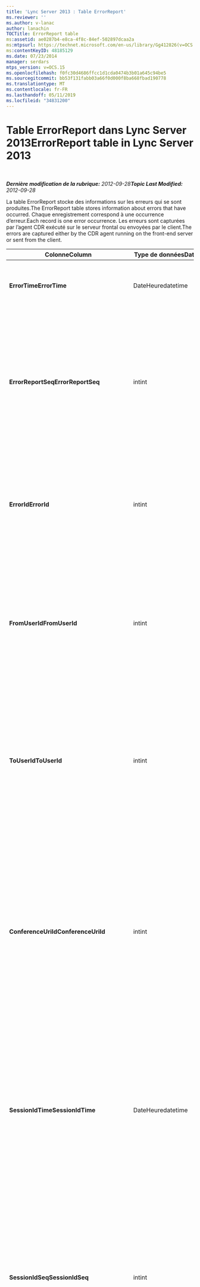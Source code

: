 ```yaml
---
title: 'Lync Server 2013 : Table ErrorReport'
ms.reviewer: ''
ms.author: v-lanac
author: lanachin
TOCTitle: ErrorReport table
ms:assetid: ae0287b4-e8ca-4f8c-84ef-502897dcaa2a
ms:mtpsurl: https://technet.microsoft.com/en-us/library/Gg412826(v=OCS.15)
ms:contentKeyID: 48185129
ms.date: 07/23/2014
manager: serdars
mtps_version: v=OCS.15
ms.openlocfilehash: f0fc30d4686ffcc1d1cda0474b3b01a645c94be5
ms.sourcegitcommit: bb53f131fabb03a66f0d000f8ba668fbad190778
ms.translationtype: MT
ms.contentlocale: fr-FR
ms.lasthandoff: 05/11/2019
ms.locfileid: "34831200"
---
```

<div data-xmlns="http://www.w3.org/1999/xhtml">

<div class="topic" data-xmlns="http://www.w3.org/1999/xhtml" data-msxsl="urn:schemas-microsoft-com:xslt" data-cs="http://msdn.microsoft.com/en-us/">

<div data-asp="http://msdn2.microsoft.com/asp">

# <a name="errorreport-table-in-lync-server-2013"></a><span data-ttu-id="025a5-102">Table ErrorReport dans Lync Server 2013</span><span class="sxs-lookup"><span data-stu-id="025a5-102">ErrorReport table in Lync Server 2013</span></span>

</div>

<div id="mainSection">

<div id="mainBody">

<span> </span>

<span data-ttu-id="025a5-103">_**Dernière modification de la rubrique:** 2012-09-28_</span><span class="sxs-lookup"><span data-stu-id="025a5-103">_**Topic Last Modified:** 2012-09-28_</span></span>

<span data-ttu-id="025a5-104">La table ErrorReport stocke des informations sur les erreurs qui se sont produites.</span><span class="sxs-lookup"><span data-stu-id="025a5-104">The ErrorReport table stores information about errors that have occurred.</span></span> <span data-ttu-id="025a5-105">Chaque enregistrement correspond à une occurrence d’erreur.</span><span class="sxs-lookup"><span data-stu-id="025a5-105">Each record is one error occurrence.</span></span> <span data-ttu-id="025a5-106">Les erreurs sont capturées par l’agent CDR exécuté sur le serveur frontal ou envoyées par le client.</span><span class="sxs-lookup"><span data-stu-id="025a5-106">The errors are captured either by the CDR agent running on the front-end server or sent from the client.</span></span>


<table>
<colgroup>
<col style="width: 25%" />
<col style="width: 25%" />
<col style="width: 25%" />
<col style="width: 25%" />
</colgroup>
<thead>
<tr class="header">
<th><span data-ttu-id="025a5-107">Colonne</span><span class="sxs-lookup"><span data-stu-id="025a5-107">Column</span></span></th>
<th><span data-ttu-id="025a5-108">Type de données</span><span class="sxs-lookup"><span data-stu-id="025a5-108">Data Type</span></span></th>
<th><span data-ttu-id="025a5-109">Clé/Index</span><span class="sxs-lookup"><span data-stu-id="025a5-109">Key/Index</span></span></th>
<th><span data-ttu-id="025a5-110">Détails</span><span class="sxs-lookup"><span data-stu-id="025a5-110">Details</span></span></th>
</tr>
</thead>
<tbody>
<tr class="odd">
<td><p><span data-ttu-id="025a5-111"><strong>ErrorTime</strong></span><span class="sxs-lookup"><span data-stu-id="025a5-111"><strong>ErrorTime</strong></span></span></p></td>
<td><p><span data-ttu-id="025a5-112">DateHeure</span><span class="sxs-lookup"><span data-stu-id="025a5-112">datetime</span></span></p></td>
<td><p><span data-ttu-id="025a5-113">Principal</span><span class="sxs-lookup"><span data-stu-id="025a5-113">Primary</span></span></p></td>
<td><p><span data-ttu-id="025a5-114">Date et heure auxquelles l’erreur s’est produite.</span><span class="sxs-lookup"><span data-stu-id="025a5-114">Date and time the error occurred.</span></span></p></td>
</tr>
<tr class="even">
<td><p><span data-ttu-id="025a5-115"><strong>ErrorReportSeq</strong></span><span class="sxs-lookup"><span data-stu-id="025a5-115"><strong>ErrorReportSeq</strong></span></span></p></td>
<td><p><span data-ttu-id="025a5-116">int</span><span class="sxs-lookup"><span data-stu-id="025a5-116">int</span></span></p></td>
<td><p><span data-ttu-id="025a5-117">Principal</span><span class="sxs-lookup"><span data-stu-id="025a5-117">Primary</span></span></p></td>
<td><p><span data-ttu-id="025a5-118">Numéro d’identification pour identifier le rapport d’erreur.</span><span class="sxs-lookup"><span data-stu-id="025a5-118">ID number to identify the error report.</span></span> <span data-ttu-id="025a5-119">Utilisé conjointement avec <strong>ErrorTime</strong> pour identifier de manière unique un rapport d’erreur.</span><span class="sxs-lookup"><span data-stu-id="025a5-119">Used in conjunction with <strong>ErrorTime</strong> to uniquely identify an error report.</span></span></p></td>
</tr>
<tr class="odd">
<td><p><span data-ttu-id="025a5-120"><strong>ErrorId</strong></span><span class="sxs-lookup"><span data-stu-id="025a5-120"><strong>ErrorId</strong></span></span></p></td>
<td><p><span data-ttu-id="025a5-121">int</span><span class="sxs-lookup"><span data-stu-id="025a5-121">int</span></span></p></td>
<td><p><span data-ttu-id="025a5-122">Externes</span><span class="sxs-lookup"><span data-stu-id="025a5-122">Foreign</span></span></p></td>
<td><p><span data-ttu-id="025a5-123">ID unique du type d’erreur.</span><span class="sxs-lookup"><span data-stu-id="025a5-123">Unique ID of the error type.</span></span> <span data-ttu-id="025a5-124">Pour plus d’informations, voir la <a href="lync-server-2013-errordef-table.md">table ErrorDef dans Lync Server 2013</a> .</span><span class="sxs-lookup"><span data-stu-id="025a5-124">See the <a href="lync-server-2013-errordef-table.md">ErrorDef table in Lync Server 2013</a> for more information.</span></span></p></td>
</tr>
<tr class="even">
<td><p><span data-ttu-id="025a5-125"><strong>FromUserId</strong></span><span class="sxs-lookup"><span data-stu-id="025a5-125"><strong>FromUserId</strong></span></span></p></td>
<td><p><span data-ttu-id="025a5-126">int</span><span class="sxs-lookup"><span data-stu-id="025a5-126">int</span></span></p></td>
<td><p><span data-ttu-id="025a5-127">Externes</span><span class="sxs-lookup"><span data-stu-id="025a5-127">Foreign</span></span></p></td>
<td><p><span data-ttu-id="025a5-128">Utilisateur à l’origine de la demande à l’origine de l’erreur.</span><span class="sxs-lookup"><span data-stu-id="025a5-128">User who originated the request that caused the error.</span></span> <span data-ttu-id="025a5-129">Pour plus d’informations, consultez le <a href="lync-server-2013-users-table.md">tableau utilisateurs dans Lync Server 2013</a> .</span><span class="sxs-lookup"><span data-stu-id="025a5-129">See the <a href="lync-server-2013-users-table.md">Users table in Lync Server 2013</a> for more information.</span></span></p></td>
</tr>
<tr class="odd">
<td><p><span data-ttu-id="025a5-130"><strong>ToUserId</strong></span><span class="sxs-lookup"><span data-stu-id="025a5-130"><strong>ToUserId</strong></span></span></p></td>
<td><p><span data-ttu-id="025a5-131">int</span><span class="sxs-lookup"><span data-stu-id="025a5-131">int</span></span></p></td>
<td><p><span data-ttu-id="025a5-132">Externes</span><span class="sxs-lookup"><span data-stu-id="025a5-132">Foreign</span></span></p></td>
<td><p><span data-ttu-id="025a5-133">Utilisateur de destination pour la requête à l’origine de l’erreur.</span><span class="sxs-lookup"><span data-stu-id="025a5-133">Destination user for the request that caused the error.</span></span> <span data-ttu-id="025a5-134">Pour plus d’informations, consultez le <a href="lync-server-2013-users-table.md">tableau utilisateurs dans Lync Server 2013</a> .</span><span class="sxs-lookup"><span data-stu-id="025a5-134">See the <a href="lync-server-2013-users-table.md">Users table in Lync Server 2013</a> for more information.</span></span></p></td>
</tr>
<tr class="even">
<td><p><span data-ttu-id="025a5-135"><strong>ConferenceUriId</strong></span><span class="sxs-lookup"><span data-stu-id="025a5-135"><strong>ConferenceUriId</strong></span></span></p></td>
<td><p><span data-ttu-id="025a5-136">int</span><span class="sxs-lookup"><span data-stu-id="025a5-136">int</span></span></p></td>
<td><p><span data-ttu-id="025a5-137">Externes</span><span class="sxs-lookup"><span data-stu-id="025a5-137">Foreign</span></span></p></td>
<td><p><span data-ttu-id="025a5-138">URI de la conférence liée à l’erreur.</span><span class="sxs-lookup"><span data-stu-id="025a5-138">Conference URI related to the error.</span></span> <span data-ttu-id="025a5-139">Pour plus d’informations, voir la <a href="lync-server-2013-conferenceuris-table.md">table ConferenceUris dans Lync Server 2013</a> .</span><span class="sxs-lookup"><span data-stu-id="025a5-139">See the <a href="lync-server-2013-conferenceuris-table.md">ConferenceUris table in Lync Server 2013</a> for more information.</span></span> <span data-ttu-id="025a5-140">En règle générale, si ConferenceUriId n’est pas null, FromUserId ou ToUserId seront NULL.</span><span class="sxs-lookup"><span data-stu-id="025a5-140">Typically, if ConferenceUriId is not null, then either FromUserId or ToUserId will be null.</span></span></p></td>
</tr>
<tr class="odd">
<td><p><span data-ttu-id="025a5-141"><strong>SessionIdTime</strong></span><span class="sxs-lookup"><span data-stu-id="025a5-141"><strong>SessionIdTime</strong></span></span></p></td>
<td><p><span data-ttu-id="025a5-142">DateHeure</span><span class="sxs-lookup"><span data-stu-id="025a5-142">datetime</span></span></p></td>
<td><p><span data-ttu-id="025a5-143">Externes</span><span class="sxs-lookup"><span data-stu-id="025a5-143">Foreign</span></span></p></td>
<td><p><span data-ttu-id="025a5-144">Utilisé conjointement avec <strong>SessionIdSeq</strong> pour identifier une session de manière unique.</span><span class="sxs-lookup"><span data-stu-id="025a5-144">Used in conjunction with <strong>SessionIdSeq</strong> to uniquely identify a session.</span></span> <span data-ttu-id="025a5-145">Pour plus d’informations, voir le <a href="lync-server-2013-dialogs-table.md">tableau des boîtes de dialogue dans Lync Server 2013</a> .</span><span class="sxs-lookup"><span data-stu-id="025a5-145">See the <a href="lync-server-2013-dialogs-table.md">Dialogs table in Lync Server 2013</a> for more information.</span></span></p></td>
</tr>
<tr class="even">
<td><p><span data-ttu-id="025a5-146"><strong>SessionIdSeq</strong></span><span class="sxs-lookup"><span data-stu-id="025a5-146"><strong>SessionIdSeq</strong></span></span></p></td>
<td><p><span data-ttu-id="025a5-147">int</span><span class="sxs-lookup"><span data-stu-id="025a5-147">int</span></span></p></td>
<td><p><span data-ttu-id="025a5-148">Externes</span><span class="sxs-lookup"><span data-stu-id="025a5-148">Foreign</span></span></p></td>
<td><p><span data-ttu-id="025a5-149">IDENTIFIant de la session.</span><span class="sxs-lookup"><span data-stu-id="025a5-149">ID number to identify the session.</span></span> <span data-ttu-id="025a5-150">Utilisé conjointement avec <strong>SessionIdTime</strong> pour identifier une session de manière unique.</span><span class="sxs-lookup"><span data-stu-id="025a5-150">Used in conjunction with <strong>SessionIdTime</strong> to uniquely identify a session.</span></span> <span data-ttu-id="025a5-151">Pour plus d’informations, voir le <a href="lync-server-2013-dialogs-table.md">tableau des boîtes de dialogue dans Lync Server 2013</a> .</span><span class="sxs-lookup"><span data-stu-id="025a5-151">See the <a href="lync-server-2013-dialogs-table.md">Dialogs table in Lync Server 2013</a> for more information.</span></span></p></td>
</tr>
<tr class="odd">
<td><p><span data-ttu-id="025a5-152"><strong>SourceId</strong></span><span class="sxs-lookup"><span data-stu-id="025a5-152"><strong>SourceId</strong></span></span></p></td>
<td><p><span data-ttu-id="025a5-153">int</span><span class="sxs-lookup"><span data-stu-id="025a5-153">int</span></span></p></td>
<td><p><span data-ttu-id="025a5-154">Externes</span><span class="sxs-lookup"><span data-stu-id="025a5-154">Foreign</span></span></p></td>
<td><p><span data-ttu-id="025a5-155">Serveur ayant envoyé le rapport d’erreur (si le rapport est envoyé à partir d’un composant serveur).</span><span class="sxs-lookup"><span data-stu-id="025a5-155">Server that sent the error report (if the report is being sent from a server component).</span></span> <span data-ttu-id="025a5-156">Pour plus d’informations, voir le <a href="lync-server-2013-servers-table.md">tableau des serveurs dans Lync Server 2013</a> .</span><span class="sxs-lookup"><span data-stu-id="025a5-156">See the <a href="lync-server-2013-servers-table.md">Servers table in Lync Server 2013</a> for more information.</span></span></p>
<p><span data-ttu-id="025a5-157">Ce champ a été présenté dans Microsoft Lync Server 2013.</span><span class="sxs-lookup"><span data-stu-id="025a5-157">This field was introduced in Microsoft Lync Server 2013.</span></span></p></td>
</tr>
<tr class="even">
<td><p><span data-ttu-id="025a5-158"><strong>ApplicationId</strong></span><span class="sxs-lookup"><span data-stu-id="025a5-158"><strong>ApplicationId</strong></span></span></p></td>
<td><p><span data-ttu-id="025a5-159">int</span><span class="sxs-lookup"><span data-stu-id="025a5-159">int</span></span></p></td>
<td><p><span data-ttu-id="025a5-160">Externes</span><span class="sxs-lookup"><span data-stu-id="025a5-160">Foreign</span></span></p></td>
<td><p><span data-ttu-id="025a5-161">Serveur ayant envoyé le rapport d’erreur (si le rapport est envoyé à partir d’un composant serveur).</span><span class="sxs-lookup"><span data-stu-id="025a5-161">Server that sent the error report (if the report is being sent from a server component).</span></span> <span data-ttu-id="025a5-162">Pour plus d’informations, consultez le <a href="lync-server-2013-application-table.md">tableau de l’application dans Lync Server 2013</a> .</span><span class="sxs-lookup"><span data-stu-id="025a5-162">See the <a href="lync-server-2013-application-table.md">Application table in Lync Server 2013</a> for more information.</span></span></p>
<p><span data-ttu-id="025a5-163">Ce champ a été présenté dans Microsoft Lync Server 2013.</span><span class="sxs-lookup"><span data-stu-id="025a5-163">This field was introduced in Microsoft Lync Server 2013.</span></span></p></td>
</tr>
<tr class="odd">
<td><p><span data-ttu-id="025a5-164"><strong>MsDiagHeader</strong></span><span class="sxs-lookup"><span data-stu-id="025a5-164"><strong>MsDiagHeader</strong></span></span></p></td>
<td><p><span data-ttu-id="025a5-165">image</span><span class="sxs-lookup"><span data-stu-id="025a5-165">image</span></span></p></td>
<td><p> </p></td>
<td><p><span data-ttu-id="025a5-166">Plus d’informations sur l’erreur.</span><span class="sxs-lookup"><span data-stu-id="025a5-166">More information about the error.</span></span></p>
<p><span data-ttu-id="025a5-167">Vous pouvez convertir ces données en format texte à l’aide de la syntaxe suivante:</span><span class="sxs-lookup"><span data-stu-id="025a5-167">This data can be converted to text format by using this syntax:</span></span></p>
<p><code>cast(cast(Detail as varbinary(max)) as varchar(max)) </code></p></td>
</tr>
<tr class="even">
<td><p><span data-ttu-id="025a5-168"><strong>ClientVersionId</strong></span><span class="sxs-lookup"><span data-stu-id="025a5-168"><strong>ClientVersionId</strong></span></span></p></td>
<td><p><span data-ttu-id="025a5-169">int</span><span class="sxs-lookup"><span data-stu-id="025a5-169">int</span></span></p></td>
<td><p><span data-ttu-id="025a5-170">Externes</span><span class="sxs-lookup"><span data-stu-id="025a5-170">Foreign</span></span></p></td>
<td><p><span data-ttu-id="025a5-171">Version du client de point de terminaison qui envoie le rapport d’erreur.</span><span class="sxs-lookup"><span data-stu-id="025a5-171">The client version of endpoint that sends the error report.</span></span> <span data-ttu-id="025a5-172">Pour plus d’informations, voir la <a href="lync-server-2013-clientversions-table.md">table ClientVersions dans Lync Server 2013</a> .</span><span class="sxs-lookup"><span data-stu-id="025a5-172">See the <a href="lync-server-2013-clientversions-table.md">ClientVersions table in Lync Server 2013</a> for more information.</span></span></p></td>
</tr>
<tr class="odd">
<td><p><span data-ttu-id="025a5-173"><strong>IsCapturedByServer</strong></span><span class="sxs-lookup"><span data-stu-id="025a5-173"><strong>IsCapturedByServer</strong></span></span></p></td>
<td><p><span data-ttu-id="025a5-174">bit</span><span class="sxs-lookup"><span data-stu-id="025a5-174">bit</span></span></p></td>
<td></td>
<td><p><span data-ttu-id="025a5-175">Est le rapport d’erreur capturé par l’agent CDR exécuté sur le serveur frontal ou envoyé par le client.</span><span class="sxs-lookup"><span data-stu-id="025a5-175">Is the error report captured by the CDR agent running on the front-end server, or sent by the client.</span></span></p></td>
</tr>
<tr class="even">
<td><p><span data-ttu-id="025a5-176"><strong>Indication</strong></span><span class="sxs-lookup"><span data-stu-id="025a5-176"><strong>Flag</strong></span></span></p></td>
<td><p><span data-ttu-id="025a5-177">type</span><span class="sxs-lookup"><span data-stu-id="025a5-177">smallint</span></span></p></td>
<td></td>
<td><p><span data-ttu-id="025a5-178">Réservé pour une utilisation ultérieure.</span><span class="sxs-lookup"><span data-stu-id="025a5-178">Reserved for future use.</span></span></p></td>
</tr>
<tr class="odd">
<td><p><span data-ttu-id="025a5-179"><strong>TelemetryId</strong></span><span class="sxs-lookup"><span data-stu-id="025a5-179"><strong>TelemetryId</strong></span></span></p></td>
<td><p><span data-ttu-id="025a5-180">Identificateur</span><span class="sxs-lookup"><span data-stu-id="025a5-180">uniqueIdentifier</span></span></p></td>
<td></td>
<td><p><span data-ttu-id="025a5-181">Identifiant unique permettant de corréler les informations de connexion aux différents composants participant à une conférence.</span><span class="sxs-lookup"><span data-stu-id="025a5-181">Unique identifier correlating join time information for the different components involved in a conference.</span></span></p>
<p><span data-ttu-id="025a5-182">Ce champ a été présenté dans Microsoft Lync Server 2013.</span><span class="sxs-lookup"><span data-stu-id="025a5-182">This field was introduced in Microsoft Lync Server 2013.</span></span></p></td>
</tr>
<tr class="even">
<td><p><span data-ttu-id="025a5-183"><strong>SessionSetupTime</strong></span><span class="sxs-lookup"><span data-stu-id="025a5-183"><strong>SessionSetupTime</strong></span></span></p></td>
<td><p><span data-ttu-id="025a5-184">int</span><span class="sxs-lookup"><span data-stu-id="025a5-184">int</span></span></p></td>
<td></td>
<td><p><span data-ttu-id="025a5-185">Durée (en millisecondes) requise pour un composant spécifique pour participer à une conférence.</span><span class="sxs-lookup"><span data-stu-id="025a5-185">Time (in milliseconds) required for a specific component to join a conference.</span></span></p>
<p><span data-ttu-id="025a5-186">Ce champ a été présenté dans Microsoft Lync Server 2013.</span><span class="sxs-lookup"><span data-stu-id="025a5-186">This field was introduced in Microsoft Lync Server 2013.</span></span></p></td>
</tr>
<tr class="odd">
<td><p><span data-ttu-id="025a5-187"><strong>ServerId</strong></span><span class="sxs-lookup"><span data-stu-id="025a5-187"><strong>ServerId</strong></span></span></p></td>
<td><p><span data-ttu-id="025a5-188">int</span><span class="sxs-lookup"><span data-stu-id="025a5-188">int</span></span></p></td>
<td><p><span data-ttu-id="025a5-189">Externes</span><span class="sxs-lookup"><span data-stu-id="025a5-189">Foreign</span></span></p></td>
<td><p><span data-ttu-id="025a5-190">Représente le nom de domaine complet du serveur qui a généré le rapport d’erreur.</span><span class="sxs-lookup"><span data-stu-id="025a5-190">Represents the fully qualified domain name of the server that generated the error report.</span></span></p></td>
</tr>
<tr class="even">
<td><p><span data-ttu-id="025a5-191"><strong>PoolId</strong></span><span class="sxs-lookup"><span data-stu-id="025a5-191"><strong>PoolId</strong></span></span></p></td>
<td><p><span data-ttu-id="025a5-192">int</span><span class="sxs-lookup"><span data-stu-id="025a5-192">int</span></span></p></td>
<td><p><span data-ttu-id="025a5-193">Externes</span><span class="sxs-lookup"><span data-stu-id="025a5-193">Foreign</span></span></p></td>
<td><p><span data-ttu-id="025a5-194">Représente le nom de domaine complet du pool dans lequel le rapport d’erreur a été généré.</span><span class="sxs-lookup"><span data-stu-id="025a5-194">Represents the fully qualified domain name of the pool where the error report was generated.</span></span></p></td>
</tr>
</tbody>
</table>


</div>

<span> </span>

</div>

</div>

</div>

